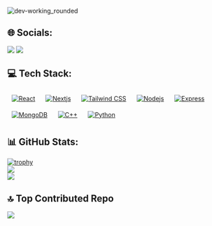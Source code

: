 
<!---
abhrajit2004/abhrajit2004 is a ✨ special ✨ repository because its `README.md` (this file) appears on your GitHub profile.
You can click the Preview link to take a look at your changes.
--->
![dev-working_rounded](https://github.com/user-attachments/assets/b8d0498e-fede-4d00-b9ad-4b6ff2e12538)

## 🌐 Socials:
<a href="https://www.linkedin.com/in/abhrajit-gupta/" target="_blank"><img src="https://skillicons.dev/icons?i=linkedin" /></a>
<a href="https://www.instagram.com/abhrajit_gupta/" target="_blank"><img src="https://skillicons.dev/icons?i=instagram" /></a>

## 💻 Tech Stack:
<a href="https://reactjs.org/" target="_blank"><img style="margin: 10px" alt="React" src="https://skillicons.dev/icons?i=react" /></a>
<a href="https://nextjs.org/" target="_blank"><img style="margin: 10px" alt="Nextjs" src="https://skillicons.dev/icons?i=nextjs" /></a>
<a href="https://tailwindcss.com/" target="_blank"><img style="margin: 10px" alt="Tailwind CSS" src="https://skillicons.dev/icons?i=tailwindcss" /></a>
<a href="https://nodejs.org/" target="_blank"><img style="margin: 10px" alt="Nodejs" src="https://skillicons.dev/icons?i=nodejs" /></a>
<a href="https://expressjs.com/" target="_blank"><img style="margin: 10px" alt="Express" src="https://skillicons.dev/icons?i=express" /></a>
<a href="https://www.mongodb.com/" target="_blank"><img style="margin: 10px" alt="MongoDB" src="https://skillicons.dev/icons?i=mongodb" /></a>
<a href="https://www.w3schools.com/cpp/" target="_blank"><img style="margin: 10px" alt="C++" src="https://skillicons.dev/icons?i=cpp" /></a>
<a href="https://www.python.org/" target="_blank"><img style="margin: 10px" alt="Python" src="https://skillicons.dev/icons?i=python" /></a>

## 📊 GitHub Stats:
[![trophy](https://github-profile-trophy.vercel.app/?username=abhrajit2004&theme=onedark)](https://github.com/abhrajit2004/github-profile-trophy)<br />
![](https://github-readme-stats.vercel.app/api?username=abhrajit2004&theme=dark&hide_border=false&include_all_commits=false&count_private=false)<br/>
![](https://github-readme-streak-stats.herokuapp.com/?user=abhrajit2004&theme=dark&hide_border=false)<br/>

## 🔝 Top Contributed Repo
![](https://github-contributor-stats.vercel.app/api?username=abhrajit2004&limit=5&theme=tokyonight&combine_all_yearly_contributions=true)
